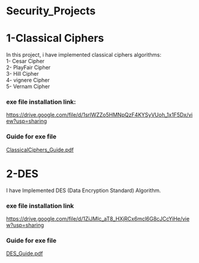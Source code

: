 # Security_Projects
# 1-Classical Ciphers
In this project, i have implemented classical ciphers algorithms:<br />
1- Cesar Cipher <br />
2- PlayFair Cipher <br />
3- Hill Cipher <br />
4- vignere Cipher <br />
5- Vernam Cipher <br />
### exe file installation link:
https://drive.google.com/file/d/1srlWZZo5HMNpQzF4KYSyVUoh_1x1F5Dx/view?usp=sharing
### Guide for exe file
[ClassicalCiphers_Guide.pdf](https://github.com/MoRamdan11/Security_Projects/files/6461839/ClassicalCiphers_Guide.pdf)

# 2-DES 
I have Implemented DES (Data Encryption Standard) Algorithm.
### exe file installation link
https://drive.google.com/file/d/1ZiJMlc_aT8_HXjRCx6mcl6G8cJCcYiHe/view?usp=sharing
### Guide for exe file
[DES_Guide.pdf](https://github.com/MoRamdan11/Security_Projects/files/6461161/DES_Guide.pdf)
